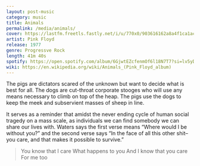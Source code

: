 ```yaml
---
layout: post-music
category: music
title: Animals
permalink: /media/animals/
cover: https://lastfm.freetls.fastly.net/i/u/770x0/903616162a8a4f1ca1ac63497e551c07.jpg#903616162a8a4f1ca1ac63497e551c07
artist: Pink Floyd
release: 1977
genre: Progressve Rock
length: 41m 40s
spotify: https://open.spotify.com/album/6GjwtEZcfenmOf6l18N7T7?si=lv5yD5nDQLCF0tbASrJ7AA
wiki: https://en.wikipedia.org/wiki/Animals_(Pink_Floyd_album)
---
```


The pigs are dictators scared of the unknown but want to decide what is best for all. The dogs are cut-throat corporate stooges who will use any means necessary to climb on top of the heap. The pigs use the dogs to keep the meek and subservient masses of sheep in line.

It serves as a reminder that amidst the never ending cycle of human social tragedy on a mass scale, as individuals we can find somebody we can share our lives with. Waters says the first verse means “Where would I be without you?” and the second verse says “In the face of all this other shit–you care, and that makes it possible to survive.”

> You know that I care
What happens to you
And I know that you care
For me too
